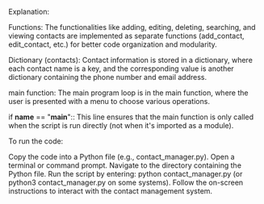 Explanation:

Functions: The functionalities like adding, editing, deleting, searching, and viewing contacts are implemented as separate functions (add_contact, edit_contact, etc.) for better code organization and modularity.

Dictionary (contacts): Contact information is stored in a dictionary, where each contact name is a key, and the corresponding value is another dictionary containing the phone number and email address.

main function: The main program loop is in the main function, where the user is presented with a menu to choose various operations.

if __name__ == "__main__":: This line ensures that the main function is only called when the script is run directly (not when it's imported as a module).

To run the code:

Copy the code into a Python file (e.g., contact_manager.py).
Open a terminal or command prompt.
Navigate to the directory containing the Python file.
Run the script by entering: python contact_manager.py (or python3 contact_manager.py on some systems).
Follow the on-screen instructions to interact with the contact management system.